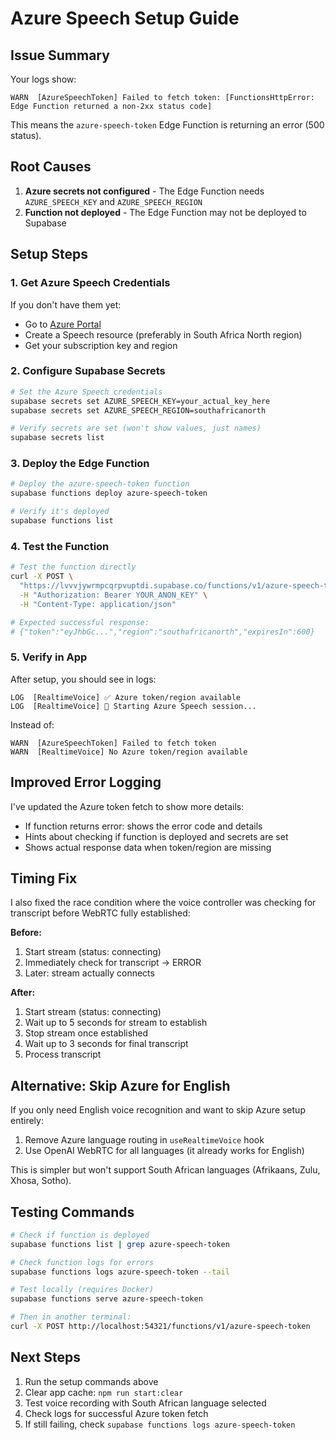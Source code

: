 # Azure Speech Setup Guide

## Issue Summary

Your logs show:
```
WARN  [AzureSpeechToken] Failed to fetch token: [FunctionsHttpError: Edge Function returned a non-2xx status code]
```

This means the `azure-speech-token` Edge Function is returning an error (500 status).

## Root Causes

1. **Azure secrets not configured** - The Edge Function needs `AZURE_SPEECH_KEY` and `AZURE_SPEECH_REGION`
2. **Function not deployed** - The Edge Function may not be deployed to Supabase

## Setup Steps

### 1. Get Azure Speech Credentials

If you don't have them yet:
- Go to [Azure Portal](https://portal.azure.com)
- Create a Speech resource (preferably in South Africa North region)
- Get your subscription key and region

### 2. Configure Supabase Secrets

```bash
# Set the Azure Speech credentials
supabase secrets set AZURE_SPEECH_KEY=your_actual_key_here
supabase secrets set AZURE_SPEECH_REGION=southafricanorth

# Verify secrets are set (won't show values, just names)
supabase secrets list
```

### 3. Deploy the Edge Function

```bash
# Deploy the azure-speech-token function
supabase functions deploy azure-speech-token

# Verify it's deployed
supabase functions list
```

### 4. Test the Function

```bash
# Test the function directly
curl -X POST \
  "https://lvvvjywrmpcqrpvuptdi.supabase.co/functions/v1/azure-speech-token" \
  -H "Authorization: Bearer YOUR_ANON_KEY" \
  -H "Content-Type: application/json"

# Expected successful response:
# {"token":"eyJhbGc...","region":"southafricanorth","expiresIn":600}
```

### 5. Verify in App

After setup, you should see in logs:
```
LOG  [RealtimeVoice] ✅ Azure token/region available
LOG  [RealtimeVoice] 🎤 Starting Azure Speech session...
```

Instead of:
```
WARN  [AzureSpeechToken] Failed to fetch token
WARN  [RealtimeVoice] No Azure token/region available
```

## Improved Error Logging

I've updated the Azure token fetch to show more details:
- If function returns error: shows the error code and details
- Hints about checking if function is deployed and secrets are set
- Shows actual response data when token/region are missing

## Timing Fix

I also fixed the race condition where the voice controller was checking for transcript before WebRTC fully established:

**Before:**
1. Start stream (status: connecting)
2. Immediately check for transcript → ERROR
3. Later: stream actually connects

**After:**
1. Start stream (status: connecting)
2. Wait up to 5 seconds for stream to establish
3. Stop stream once established
4. Wait up to 3 seconds for final transcript
5. Process transcript

## Alternative: Skip Azure for English

If you only need English voice recognition and want to skip Azure setup entirely:

1. Remove Azure language routing in `useRealtimeVoice` hook
2. Use OpenAI WebRTC for all languages (it already works for English)

This is simpler but won't support South African languages (Afrikaans, Zulu, Xhosa, Sotho).

## Testing Commands

```bash
# Check if function is deployed
supabase functions list | grep azure-speech-token

# Check function logs for errors
supabase functions logs azure-speech-token --tail

# Test locally (requires Docker)
supabase functions serve azure-speech-token

# Then in another terminal:
curl -X POST http://localhost:54321/functions/v1/azure-speech-token
```

## Next Steps

1. Run the setup commands above
2. Clear app cache: `npm run start:clear`
3. Test voice recording with South African language selected
4. Check logs for successful Azure token fetch
5. If still failing, check `supabase functions logs azure-speech-token`
